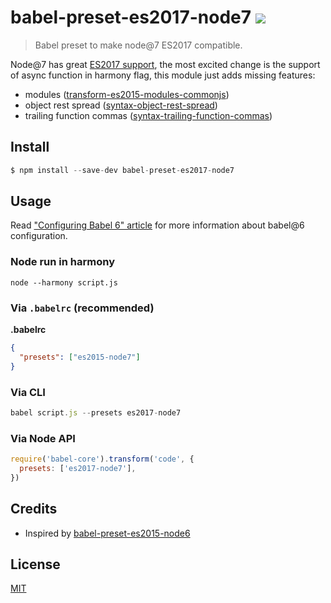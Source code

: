 # babel-preset-es2017-node7 [![](https://img.shields.io/npm/v/babel-preset-es2017-node7.svg)](https://npmjs.org/package/babel-preset-es2017-node7)

> Babel preset to make node@7 ES2017 compatible.

Node@7 has great [ES2017 support](https://nodejs.org/en/docs/es6/),
the most excited change is the support of async function in harmony flag,
this module just adds missing features:

- modules ([transform-es2015-modules-commonjs](http://babeljs.io/docs/plugins/transform-es2015-modules-commonjs))
- object rest spread ([syntax-object-rest-spread](http://babeljs.io/docs/plugins/syntax-object-rest-spread))
- trailing function commas ([syntax-trailing-function-commas](http://babeljs.io/docs/plugins/syntax-trailing-function-commas))

## Install

```js
$ npm install --save-dev babel-preset-es2017-node7
```

## Usage

Read ["Configuring Babel 6" article](http://www.2ality.com/2015/11/configuring-babel6.html)
for more information about babel@6 configuration.

### Node run in harmony

```shell
node --harmony script.js
```

### Via `.babelrc` (recommended)

**.babelrc**

```json
{
  "presets": ["es2015-node7"]
}
```

### Via CLI

```js
babel script.js --presets es2017-node7
```

### Via Node API

```js
require('babel-core').transform('code', {
  presets: ['es2017-node7'],
})
```

## Credits

* Inspired by [babel-preset-es2015-node6](https://github.com/jhen0409/babel-preset-es2015-node6)

## License

[MIT](LICENSE.md)
